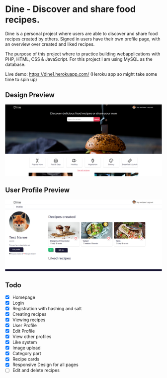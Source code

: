 # Dine - Discover and share food recipes. 
Dine is a personal project where users are able to discover and share food recipes created by others. Signed in users have their own profile page, with an overview over created and liked recipes. 

The purpose of this project where to practice building webapplications with PHP, HTML, CSS & JavaScript. For this project I am using MySQL as the database.

Live demo: https://dine1.herokuapp.com/ (Heroku app so might take some time to spin up)

## Design Preview
![Design preview ](public/img/preview3.png)

## User Profile Preview
![Design preview ](public/img/preview-profile.png)

## Todo
- [x] Homepage
- [x] Login
- [x] Registration with hashing and salt
- [x] Creating recipes
- [x] Viewing recipes
- [x] User Profile
- [x] Edit Profile
- [x] View other profiles
- [x] Like system
- [x] Image upload
- [x] Category part
- [x] Recipe cards
- [x] Responsive Design for all pages
- [ ] Edit and delete recipes
